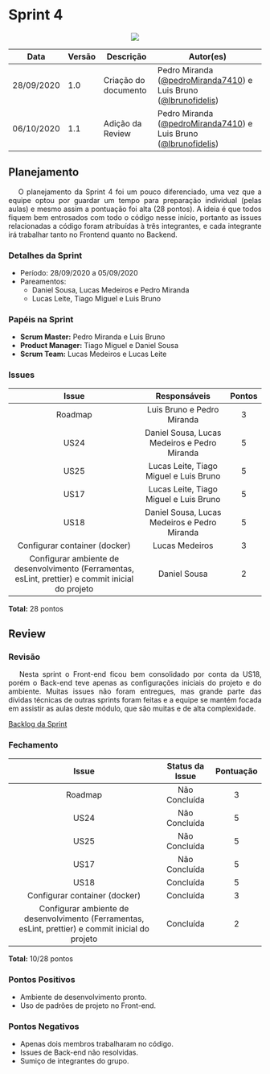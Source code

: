 # **Sprint 4**

<div style="display: flex; justify-content: center; align-items:center;">
    <img src="https://unbarqdsw.github.io/2020.1_G11_SYA/assets/sprints/sprint.png">
</div>

| Data | Versão | Descrição | Autor(es) |
| ---- | ------ | --------- | --------- |
| 28/09/2020 | 1.0 | Criação do documento | Pedro Miranda ([@pedroMiranda7410](https://github.com/pedroMiranda7410))  e Luis Bruno ([@lbrunofidelis](https://github.com/lbrunofidelis)) |
| 06/10/2020 | 1.1 | Adição da Review | Pedro Miranda ([@pedroMiranda7410](https://github.com/pedroMiranda7410))  e Luis Bruno ([@lbrunofidelis](https://github.com/lbrunofidelis)) |

## Planejamento
<p align="justify">&emsp;
O planejamento da Sprint 4 foi um pouco diferenciado, uma vez que a equipe optou por guardar um tempo para preparação individual (pelas aulas) e mesmo assim a pontuação foi alta (28 pontos). A ideia é que todos fiquem bem entrosados com todo o código nesse início, portanto as issues relacionadas a código foram atribuídas à três integrantes, e cada integrante irá trabalhar tanto no Frontend quanto no Backend.
</p>

### Detalhes da Sprint

* Período: 28/09/2020 a 05/09/2020
* Pareamentos: 
  - Daniel Sousa, Lucas Medeiros e Pedro Miranda
  - Lucas Leite, Tiago Miguel e Luis Bruno


### Papéis na Sprint
* **Scrum Master:** Pedro Miranda e Luis Bruno
* **Product Manager:** Tiago Miguel e Daniel Sousa
* **Scrum Team:** Lucas Medeiros e Lucas Leite

### Issues
|                                                Issue                                               |                 Responsáveis                 | Pontos |
|:--------------------------------------------------------------------------------------------------:|:--------------------------------------------:|:------:|
|                                               Roadmap                                              |          Luis Bruno e Pedro Miranda          |    3   |
|                                                US24                                                | Daniel Sousa, Lucas Medeiros e Pedro Miranda |    5   |
|                                                US25                                                |    Lucas Leite, Tiago Miguel e Luis Bruno    |    5   |
|                                                US17                                                |    Lucas Leite, Tiago Miguel e Luis Bruno    |    5   |
|                                                US18                                                | Daniel Sousa, Lucas Medeiros e Pedro Miranda |    5   |
|                                    Configurar container (docker)                                   |                Lucas Medeiros                |    3   |
| Configurar ambiente de desenvolvimento (Ferramentas, esLint, prettier) e commit inicial do projeto |                 Daniel Sousa                 |    2   |

**Total:** 28 pontos


## Review

### Revisão
<p align="justify">&emsp;
Nesta sprint o Front-end ficou bem consolidado por conta da US18, porém o Back-end teve apenas as configurações iniciais do projeto e do ambiente. Muitas issues não foram entregues, mas grande parte das dívidas técnicas de outras sprints foram feitas e a equipe se mantém focada em assistir as aulas deste módulo, que são muitas e de alta complexidade.
</p>

<a href="https://github.com/UnBArqDsw/2020.1_G11_SYA/milestone/5">
  Backlog da Sprint
</a><br/>

### Fechamento
|                                                Issue                                               | Status da Issue | Pontuação |
|:--------------------------------------------------------------------------------------------------:|:---------------:|:---------:|
|                                               Roadmap                                              |  Não Concluída  |     3     |
|                                                US24                                                |  Não Concluída  |     5     |
|                                                US25                                                |  Não Concluída  |     5     |
|                                                US17                                                |  Não Concluída  |     5     |
|                                                US18                                                |    Concluída    |     5     |
|                                    Configurar container (docker)                                   |    Concluída    |     3     |
| Configurar ambiente de desenvolvimento (Ferramentas, esLint, prettier) e commit inicial do projeto |    Concluída    |     2     |

**Total:** 10/28 pontos

### Pontos Positivos
* Ambiente de desenvolvimento pronto.
* Uso de padrões de projeto no Front-end.

### Pontos Negativos
* Apenas dois membros trabalharam no código.
* Issues de Back-end não resolvidas.
* Sumiço de integrantes do grupo.


